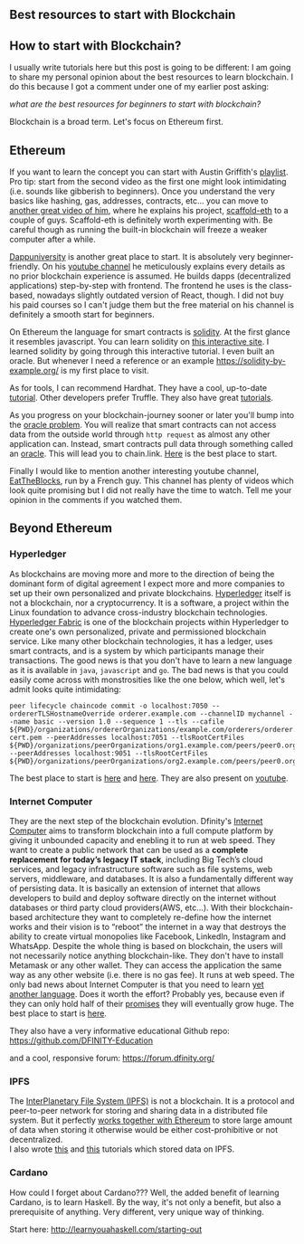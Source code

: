 ## Best resources to start with Blockchain

## How to start with Blockchain?

I usually write tutorials here but this post is going to be different: I am going to share my personal opinion about the best resources to learn blockchain. I do this because I got a comment under one of my earlier post asking: 

_what are the best resources for beginners to start with blockchain?_

Blockchain is a broad term. Let's focus on Ethereum first.

## Ethereum

If you want to learn the concept you can start with Austin Griffith's  [playlist](https://www.youtube.com/playlist?list=PLJz1HruEnenCXH7KW7wBCEBnBLOVkiqIi). Pro tip: start from the second video as the first one might look intimidating (i.e. sounds like gibberish to beginners).
Once you understand the very basics like hashing, gas, addresses, contracts, etc... you can move to  [another great video of him](https://www.youtube.com/watch?v=0vAKP3Y-BLs), where he explains  his project, [scaffold-eth](https://github.com/austintgriffith/scaffold-eth) to a couple of guys. Scaffold-eth is definitely worth experimenting with. Be careful though as running the built-in blockchain will freeze a weaker computer after a while.

[Dappuniversity](https://www.dappuniversity.com/) is another great place to start. It is absolutely very beginner-friendly. On his [youtube channel](https://www.youtube.com/channel/UCY0xL8V6NzzFcwzHCgB8orQ)  he meticulously explains every details as no prior blockchain  experience is assumed. He builds dapps (decentralized applications) step-by-step with frontend. The frontend he uses is the class-based, nowadays slightly outdated version of React, though. I did not buy his paid courses so I can't judge them but the free material on his channel is definitely a smooth start for beginners.

On Ethereum the language for smart contracts is [solidity](https://docs.soliditylang.org/). At the first glance it resembles javascript. You can learn solidity on [this interactive site](https://cryptozombies.io/). I learned solidity by going through this interactive tutorial. I even built an oracle. But whenever I need a 
reference or an example https://solidity-by-example.org/ is my first place to visit.

As for tools, I can recommend Hardhat. They have a cool, up-to-date [tutorial](https://hardhat.org/tutorial/). Other developers prefer Truffle. They also have great [tutorials](https://www.trufflesuite.com/tutorials).

As you progress on your blockchain-journey sooner or later you'll bump into the [oracle
problem](https://blog.chain.link/what-is-the-blockchain-oracle-problem/). You will realize that smart contracts can not access data from the outside world through `http request` as almost any other application can. Instead, smart contracts pull data through something called an [oracle](https://medium.com/@teexofficial/what-are-oracles-smart-contracts-the-oracle-problem-911f16821b53). This will lead you to chain.link. [Here](https://docs.chain.link/docs?_ga=2.29853180.2106070822.1618745119-351727.1615024782) is the best place to start.

Finally I would like to mention another interesting youtube channel, [EatTheBlocks](https://www.youtube.com/channel/UCZM8XQjNOyG2ElPpEUtNasA), run by a French guy. This channel has plenty of videos which look quite promising but I did not really have the time to watch. Tell me your opinion in the comments if you watched them.

## Beyond Ethereum

### Hyperledger

As blockchains are moving more and more to the direction of being the dominant form of digital agreement I expect more and more companies to set up their own personalized and private blockchains. 
[Hyperledger](https://www.hyperledger.org/learn) itself is not a blockchain, nor a cryptocurrency. It is a software, a project within the Linux foundation to advance cross-industry blockchain technologies. [Hyperledger Fabric](https://hyperledger-fabric.readthedocs.io/en/release-2.2/key_concepts.html) is one of the blockchain projects within Hyperledger to create one's own personalized, private and permissioned blockchain service. Like many other blockchain technologies, it has a ledger, uses smart contracts, and is a system by which participants manage their transactions. The good news is that you don't have to learn a new language as it is available in `java`, `javascript` and `go`. The bad news is that you could easily come across with monstrosities like the one below, which well, let's admit looks quite intimidating:
```
peer lifecycle chaincode commit -o localhost:7050 --ordererTLSHostnameOverride orderer.example.com --channelID mychannel --name basic --version 1.0 --sequence 1 --tls --cafile ${PWD}/organizations/ordererOrganizations/example.com/orderers/orderer.example.com/msp/tlscacerts/tlsca.example.com-cert.pem --peerAddresses localhost:7051 --tlsRootCertFiles ${PWD}/organizations/peerOrganizations/org1.example.com/peers/peer0.org1.example.com/tls/ca.crt --peerAddresses localhost:9051 --tlsRootCertFiles ${PWD}/organizations/peerOrganizations/org2.example.com/peers/peer0.org2.example.com/tls/ca.crt
``` 

The best place to start is [here](https://hyperledger-fabric.readthedocs.io/en/release-2.2/key_concepts.html) and [here](
https://hyperledger-fabric.readthedocs.io/en/release-2.2/getting_started.html). They are also present on [youtube](https://www.youtube.com/channel/UC7_X0WkMtkWzaVUKF-PRBNQ). 

### Internet Computer
They are the next step of the blockchain evolution. Dfinity's [Internet Computer](https://dfinity.org/) aims to transform blockchain into a full compute platform by giving it unbounded capacity and enebling it to run at web speed. They want to create a public network that can be used as a **complete replacement for today’s legacy IT stack**, including Big Tech’s cloud services, and legacy infrastructure software such as file systems, web servers, middleware, and databases.  It is also a fundamentally different way of persisting data.
 It is basically an extension of internet that allows developers to build and deploy software directly on the internet without databases or third party cloud providers(AWS, etc...). With their blockchain-based architecture they want to completely re-define how the internet works and their vision is to “reboot” the internet in a way that destroys the ability to create virtual monopolies like Facebook, LinkedIn, Instagram and WhatsApp. Despite the whole thing is based on blockchain, the users will not necessarily notice anything blockchain-like. They don't have to install Metamask or any other wallet. They can access the application the same way as any other website (i.e. there is no gas fee). It runs at web speed. The only bad news about Internet Computer is that you need to learn [yet another language](https://sdk.dfinity.org/docs/language-guide/motoko.html). Does it worth the effort? Probably yes, because even if they can only hold half of their [promises](https://medium.com/dfinity/announcing-internet-computer-mainnet-and-a-20-year-roadmap-790e56cbe04a) they will eventually grow huge. The best place to start is [here](https://sdk.dfinity.org/docs/developers-guide/tutorials-intro.html).

They also have a very informative educational Github repo:
https://github.com/DFINITY-Education

and a cool, responsive forum:
https://forum.dfinity.org/


### IPFS

The [InterPlanetary File System (IPFS)](https://ipfs.io/) is not a blockchain. It is a protocol and peer-to-peer network for storing and sharing data in a distributed file system. But it perfectly [works together with Ethereum](https://medium.com/@austin_48503/tl-dr-scaffold-eth-ipfs-20fa35b11c35) to store large amount of data when storing it otherwise would be either cost-prohibitive or not decentralized.  
I also wrote [this](https://fullstackwithpr.hashnode.dev/scribble-on-canvas-and-sell-it-as-nft-react-truffle-ipfs-opensea) and [this](https://fullstackwithpr.hashnode.dev/decentralized-censorship-resistant-instagram-clone-tutorial-ethereum-hardhat-ethersjs-ipfs-react) tutorials which stored data on IPFS.


### Cardano

How could I forget about Cardano??? Well, the added benefit of learning Cardano, is to learn Haskell. By the way, it's not only a benefit, but also a prerequisite of anything. Very different, very unique way of thinking. 

Start here: http://learnyouahaskell.com/starting-out 











 






